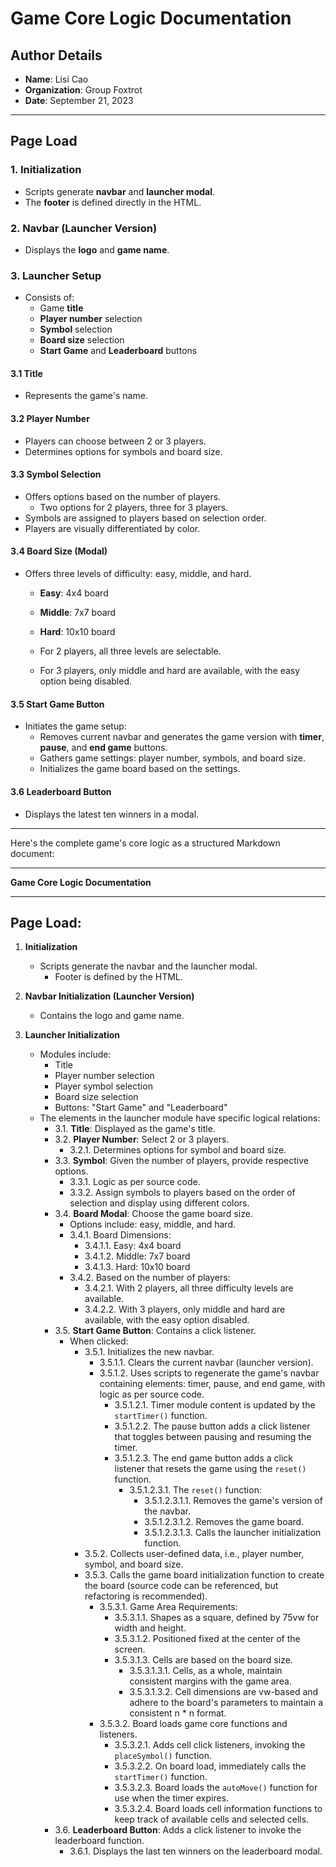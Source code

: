 


# Game Core Logic Documentation

## Author Details
- **Name**: Lisi Cao
- **Organization**: Group Foxtrot
- **Date**: September 21, 2023

---

## **Page Load**

### 1. Initialization
- Scripts generate **navbar** and **launcher modal**.
- The **footer** is defined directly in the HTML.

### 2. Navbar (Launcher Version)
- Displays the **logo** and **game name**.

### 3. Launcher Setup
- Consists of:
  - Game **title**
  - **Player number** selection
  - **Symbol** selection
  - **Board size** selection
  - **Start Game** and **Leaderboard** buttons

#### 3.1 Title
- Represents the game's name.

#### 3.2 Player Number
- Players can choose between 2 or 3 players.
- Determines options for symbols and board size.

#### 3.3 Symbol Selection
- Offers options based on the number of players.
  - Two options for 2 players, three for 3 players.
- Symbols are assigned to players based on selection order.
- Players are visually differentiated by color.

#### 3.4 Board Size (Modal)
- Offers three levels of difficulty: easy, middle, and hard.
  - **Easy**: 4x4 board
  - **Middle**: 7x7 board
  - **Hard**: 10x10 board

  - For 2 players, all three levels are selectable.
  - For 3 players, only middle and hard are available, with the easy option being disabled.

#### 3.5 Start Game Button
- Initiates the game setup:
  - Removes current navbar and generates the game version with **timer**, **pause**, and **end game** buttons.
  - Gathers game settings: player number, symbols, and board size.
  - Initializes the game board based on the settings.

#### 3.6 Leaderboard Button
- Displays the latest ten winners in a modal.

---

Here's the complete game's core logic as a structured Markdown document:

---

**Game Core Logic Documentation**

---

## Page Load:
1. **Initialization**
   - Scripts generate the navbar and the launcher modal.
     - Footer is defined by the HTML.
   
2. **Navbar Initialization (Launcher Version)**
   - Contains the logo and game name.

3. **Launcher Initialization**
   - Modules include:
     - Title
     - Player number selection
     - Player symbol selection
     - Board size selection
     - Buttons: "Start Game" and "Leaderboard"
   - The elements in the launcher module have specific logical relations:
     - 3.1. **Title**: Displayed as the game's title.
     - 3.2. **Player Number**: Select 2 or 3 players.
       - 3.2.1. Determines options for symbol and board size.
     - 3.3. **Symbol**: Given the number of players, provide respective options.
       - 3.3.1. Logic as per source code.
       - 3.3.2. Assign symbols to players based on the order of selection and display using different colors.
     - 3.4. **Board Modal**: Choose the game board size.
       - Options include: easy, middle, and hard.
       - 3.4.1. Board Dimensions:
         - 3.4.1.1. Easy: 4x4 board
         - 3.4.1.2. Middle: 7x7 board
         - 3.4.1.3. Hard: 10x10 board
       - 3.4.2. Based on the number of players:
         - 3.4.2.1. With 2 players, all three difficulty levels are available.
         - 3.4.2.2. With 3 players, only middle and hard are available, with the easy option disabled.
     - 3.5. **Start Game Button**: Contains a click listener.
       - When clicked:
         - 3.5.1. Initializes the new navbar.
           - 3.5.1.1. Clears the current navbar (launcher version).
           - 3.5.1.2. Uses scripts to regenerate the game's navbar containing elements: timer, pause, and end game, with logic as per source code.
             - 3.5.1.2.1. Timer module content is updated by the `startTimer()` function.
             - 3.5.1.2.2. The pause button adds a click listener that toggles between pausing and resuming the timer.
             - 3.5.1.2.3. The end game button adds a click listener that resets the game using the `reset()` function.
               - 3.5.1.2.3.1. The `reset()` function:
                 - 3.5.1.2.3.1.1. Removes the game's version of the navbar.
                 - 3.5.1.2.3.1.2. Removes the game board.
                 - 3.5.1.2.3.1.3. Calls the launcher initialization function.
         - 3.5.2. Collects user-defined data, i.e., player number, symbol, and board size.
         - 3.5.3. Calls the game board initialization function to create the board (source code can be referenced, but refactoring is recommended).
           - 3.5.3.1. Game Area Requirements:
             - 3.5.3.1.1. Shapes as a square, defined by 75vw for width and height.
             - 3.5.3.1.2. Positioned fixed at the center of the screen.
             - 3.5.3.1.3. Cells are based on the board size.
               - 3.5.3.1.3.1. Cells, as a whole, maintain consistent margins with the game area.
               - 3.5.3.1.3.2. Cell dimensions are vw-based and adhere to the board's parameters to maintain a consistent n * n format.
           - 3.5.3.2. Board loads game core functions and listeners.
             - 3.5.3.2.1. Adds cell click listeners, invoking the `placeSymbol()` function.
             - 3.5.3.2.2. On board load, immediately calls the `startTimer()` function.
             - 3.5.3.2.3. Board loads the `autoMove()` function for use when the timer expires.
             - 3.5.3.2.4. Board loads cell information functions to keep track of available cells and selected cells.
     - 3.6. **Leaderboard Button**: Adds a click listener to invoke the leaderboard function.
       - 3.6.1. Displays the last ten winners on the leaderboard modal.
